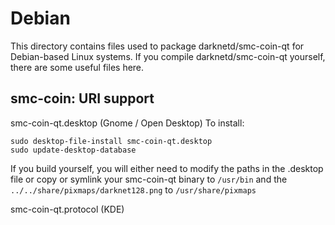 
Debian
====================
This directory contains files used to package darknetd/smc-coin-qt
for Debian-based Linux systems. If you compile darknetd/smc-coin-qt yourself, there are some useful files here.

## smc-coin: URI support ##


smc-coin-qt.desktop  (Gnome / Open Desktop)
To install:

	sudo desktop-file-install smc-coin-qt.desktop
	sudo update-desktop-database

If you build yourself, you will either need to modify the paths in
the .desktop file or copy or symlink your smc-coin-qt binary to `/usr/bin`
and the `../../share/pixmaps/darknet128.png` to `/usr/share/pixmaps`

smc-coin-qt.protocol (KDE)


